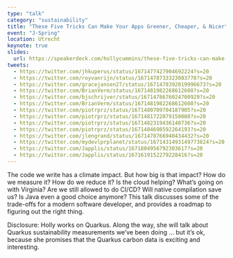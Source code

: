 ```yaml
---
type: "talk"
category: "sustainability"
title: "These Five Tricks Can Make Your Apps Greener, Cheaper, & Nicer"
event: "J-Spring"
location: Utrecht
keynote: true
slides:
  url: https://speakerdeck.com/hollycummins/these-five-tricks-can-make-your-apps-greener-cheaper-and-nicer-40c62b96-7b87-4d6d-90fb-b684582fc9d6
tweets:
  - https://twitter.com/jhkuperus/status/1671477427904692224?s=20
  - https://twitter.com/royvanrijn/status/1671478733323083778?s=20
  - https://twitter.com/gracejansen27/status/1671478392019996673?s=20
  - https://twitter.com/BrianVerm/status/1671481982268612608?s=20
  - https://twitter.com/bjschrijver/status/1671478676024700929?s=20
  - https://twitter.com/BrianVerm/status/1671481982268612608?s=20
  - https://twitter.com/piotrprz/status/1671480709704187905?s=20
  - https://twitter.com/piotrprz/status/1671481722079150080?s=20
  - https://twitter.com/piotrprz/status/1671482319436148736?s=20
  - https://twitter.com/piotrprz/status/1671484698592264193?s=20
  - https://twitter.com/jlengrand/status/1671478766940434432?s=20
  - https://twitter.com/mydevlprplanet/status/1671431493149773824?s=20
  - https://twitter.com/Japplis/status/1671804956792303617?s=20
  - https://twitter.com/Japplis/status/1671619152279228416?s=20
---
```


The code we write has a climate impact. But how big is that impact? How do we measure it? How do we reduce it? Is the cloud helping? What’s going on with Virginia? Are we still allowed to do CI/CD? Will native compilation save us? Is Java even a good choice anymore? This talk discusses some of the trade-offs for a modern software developer, and provides a roadmap to figuring out the right thing.

Disclosure: Holly works on Quarkus. Along the way, she will talk about Quarkus sustainability measurements we’ve been doing … but it’s ok, because she promises that the Quarkus carbon data is exciting and interesting.
